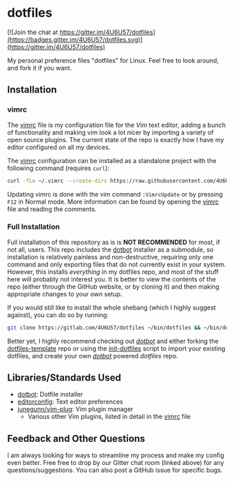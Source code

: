 # dotfiles

[![Join the chat at https://gitter.im/4U6U57/dotfiles](https://badges.gitter.im/4U6U57/dotfiles.svg)](https://gitter.im/4U6U57/dotfiles)

My personal preference files "dotfiles" for Linux. Feel free to look around, and
fork it if you want.

## Installation

### vimrc

The [vimrc] file is my configuration file for the *Vim* text editor, adding a
bunch of functionality and making vim look a lot nicer by importing a variety
of open source plugins. The current state of the repo is exactly how I have my
editor configured on all my devices.

The [vimrc] configuration can be installed as a standalone project with the
following command (requires `curl`):

```bash
curl -fLo ~/.vimrc --create-dirs https://raw.githubusercontent.com/4U6U57/dotfiles/master/vimrc
```

Updating vimrc is done with the vim command `:VimrcUpdate` or by pressing `F12`
in Normal mode. More information can be found by opening the [vimrc] file and
reading the comments.

### Full Installation

Full installation of this repository as is is **NOT RECOMMENDED** for most, if
not all, users. This repo includes the [dotbot] installer as a submodule, so
installation is relatively painless and non-destructive, requiring only one
command and only exporting files that do not currently exist in your system.
However, this installs *everything* in my dotfiles repo, and most of the stuff
here will probably not interest you. It is better to view the contents of the
repo (either through the GitHub website, or by cloning it) and then making
appropriate changes to your own setup.

If you would still like to install the whole shebang (which I highly suggest
against), you can do so by running:

```bash
git clone https://gitlab.com/4U6U57/dotfiles ~/bin/dotfiles && ~/bin/dotfiles/install
```

Better yet, I highly recommend checking out *[dotbot]* and either forking the
[dotfiles-template](https://github.com/anishathalye/dotfiles_template) repo or
using the [init-dotfiles](https://github.com/Vaelatern/init-dotfiles) script to
import your existing dotfiles, and create your own *[dotbot]* powered *dotfiles*
repo.

## Libraries/Standards Used

- [dotbot]: Dotfile installer
- [editorconfig](https://editorconfig.org): Text editor preferences
- [junegunn/vim-plug](https://github.com/junegunn/vim-plug): Vim plugin manager
  - Various other Vim plugins, listed in detail in the [vimrc] file

## Feedback and Other Questions

I am always looking for ways to streamline my process and make my config even
better. Free free to drop by our Gitter chat room (linked above) for any
questions/suggestions. You can also post a GitHub issue for specific bugs.

[dotbot]: https://github.com/anishathalye/dotbot
[vimrc]: vimrc
